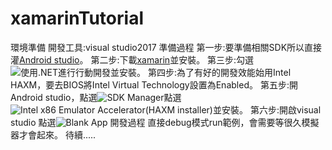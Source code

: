 # xamarinTutorial
環境準備
  開發工具:visual studio2017
準備過程
  第一步:要準備相關SDK所以直接灌[Android studio](https://developer.android.com/studio/index.html)。
  第二步:下載[xamarin](https://www.xamarin.com/download)並安裝。
  第三步:勾選![使用.NET進行行動開發](https://imgur.com/odeDH2x.png)並安裝。
  第四步:為了有好的開發效能始用Intel HAXM，要去BIOS將Intel Virtual Technology設置為Enabled。
  第五步:開Android studio，點選![SDK Manager](https://imgur.com/8KI8Ep6.png)點選![Intel x86 Emulator Accelerator(HAXM installer)](https://imgur.com/e0jZnrf.png)並安裝。
  第六步:開啟visual studio 點選![Blank App](https://i.imgur.com/pBXOFAU.jpg)
開發過程
  直接debug模式run範例，會需要等很久模擬器才會起來。
  待續.....
